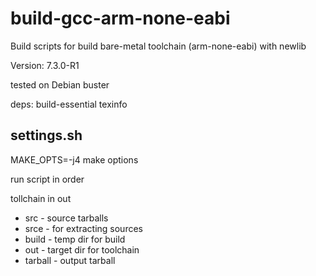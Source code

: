 # build-gcc-arm-none-eabi

Build scripts for build bare-metal toolchain (arm-none-eabi) with newlib

Version: 7.3.0-R1

tested on Debian buster

deps: build-essential texinfo


## settings.sh

MAKE_OPTS=-j4  make options


run script in order

tollchain in out


* src - source tarballs
* srce - for extracting sources
* build - temp dir for build
* out - target dir for toolchain
* tarball - output tarball